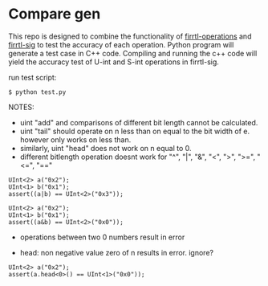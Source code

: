 Compare gen
=================
This repo is designed to combine the functionality of [firrtl-operations](https://github.com/ucsc-vama/firrtl-operations/tree/main) and [firrtl-sig](https://github.com/ucsc-vama/firrtl-sig) to test the accuracy of each operation. Python program will generate a test case in C++ code. Compiling and running the c++ code will yield the accuracy test of U-int and S-int operations in firrtl-sig.

run test script:

    $ python test.py

NOTES:

* uint "add" and comparisons of different bit length cannot be calculated.
* uint "tail" should operate on n less than on equal to the bit width of e. however only works on less than.
* similarly, uint "head" does not work on n equal to 0.
* different bitlength operation doesnt work for "^", "|", "&", "<", ">", ">=", "<=", "=="
>>>
    UInt<2> a("0x2");
	UInt<1> b("0x1");
	assert((a|b) == UInt<2>("0x3"));
>>>
>>>
	UInt<2> a("0x2");
	UInt<1> b("0x1");
	assert((a&b) == UInt<2>("0x0"));
>>>
* operations between two 0 numbers result in error

* head: non negative value zero of n results in error. ignore?
>>>
	UInt<2> a("0x2");
	assert(a.head<0>() == UInt<1>("0x0"));
>>>